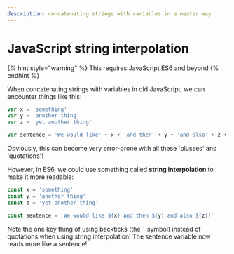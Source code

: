 ```yaml
---
description: concatenating strings with variables in a neater way
---
```


# JavaScript string interpolation

{% hint style="warning" %}
This requires JavaScript ES6 and beyond
{% endhint %}

When concatenating strings with variables in old JavaScript, we can encounter things like this:

```javascript
var x = 'something'
var y = 'another thing'
var z = 'yet another thing'

var sentence = 'We would like' + x + 'and then' + y + 'and also' + z + '!';
```

Obviously, this can become very error-prone with all these 'plusses' and 'quotations'!

However, in ES6, we could use something called **string interpolation** to make it more readable:

```javascript
const x = 'something'
const y = 'another thing'
const z = 'yet another thing'

const sentence = `We would like ${x} and then ${y} and also ${z}!`
```

Note the one key thing of using backticks (the `` ` `` symbol) instead of quotations when using string interpolation! The sentence variable now reads more like a sentence!
